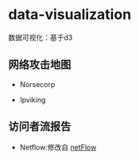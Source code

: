 # data-visualization
数据可视化：基于d3

## 网络攻击地图

- Norsecorp

- Ipviking

## 访问者流报告

- Netflow:修改自 [netFlow](https://github.com/jdk137/netFlow/)

